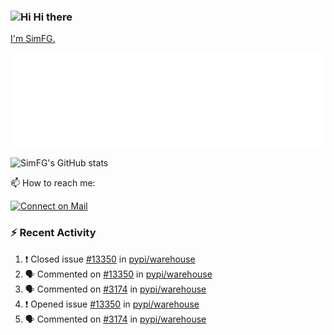 ### <img src='https://qpluspicture.oss-cn-beijing.aliyuncs.com/6LjjQA/Hi.gif' alt='Hi' width="24"/> Hi there

[I'm SimFG.](https://simfg.github.io/)

![Metrics 👋](/metrics.plugin.followup.user.svg)

![SimFG's GitHub stats](https://github-readme-stats.vercel.app/api?username=SimFG&show_icons=true&theme=radical&count_private=true)

📫 How to reach me:

[![Connect on Mail](https://img.shields.io/badge/Ask%20me-anything-1abc9c.svg)](mailto:1142838399@qq.com)

### :zap: Recent Activity

<!--START_SECTION:activity-->
1. ❗️ Closed issue [#13350](https://github.com/pypi/warehouse/issues/13350) in [pypi/warehouse](https://github.com/pypi/warehouse)
2. 🗣 Commented on [#13350](https://github.com/pypi/warehouse/issues/13350) in [pypi/warehouse](https://github.com/pypi/warehouse)
3. 🗣 Commented on [#3174](https://github.com/pypi/warehouse/issues/3174) in [pypi/warehouse](https://github.com/pypi/warehouse)
4. ❗️ Opened issue [#13350](https://github.com/pypi/warehouse/issues/13350) in [pypi/warehouse](https://github.com/pypi/warehouse)
5. 🗣 Commented on [#3174](https://github.com/pypi/warehouse/issues/3174) in [pypi/warehouse](https://github.com/pypi/warehouse)
<!--END_SECTION:activity-->

